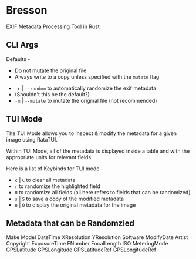 # Bresson

EXIF Metadata Processing Tool in Rust

## CLI Args

Defaults -

- Do not mutate the original file
- Always write to a copy unless specified with the `mutate` flag

<!-- - `-c` | `--cli` to run in command line mode -->

- `-r` | `--random` to automatically randomize the exif metadata
- (Shouldn't this be the default?)
- `-m` | `--mutate` to mutate the original file (not recommended)

## TUI Mode

The TUI Mode allows you to inspect & modify the metadata for a given image using RataTUI.

Within TUI Mode, all of the metadata is displayed inside a table and with the appropriate units for relevant fields.

Here is a list of Keybinds for TUI mode -

- `c` | `C` to clear all metadata
- `r` to randomize the highlighted field
- `R` to randomize all fields (all here refers to fields that can be randomized)
- `s` | `S` to save a copy of the modified metadata
- `o` | `O` to display the original metadata for the image

## Metadata that can be Randomzied

Make
Model
DateTime
XResolution
YResolution
Software
ModifyDate
Artist
Copyright
ExposureTime
FNumber
FocalLength
ISO
MeteringMode
GPSLatitude
GPSLongitude
GPSLatitudeRef
GPSLongitudeRef
